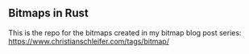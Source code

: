 ## Bitmaps in Rust

This is the repo for the bitmaps created in my bitmap blog post
series: https://www.christianschleifer.com/tags/bitmap/